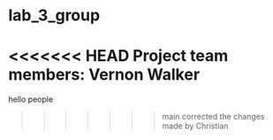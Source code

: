 # lab_3_group
<<<<<<< HEAD
Project team members:
Vernon Walker
=======
hello people
>>>>>>> main
>>>>>>> corrected the changes made by Christian 
